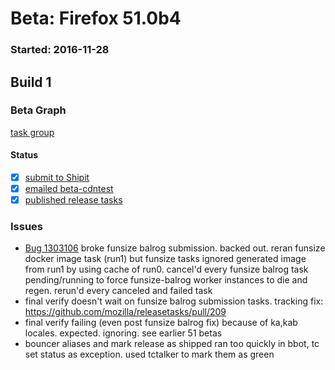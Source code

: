 # Beta: Firefox 51.0b4

### Started: 2016-11-28

## Build 1

### Beta Graph
[task group](https://tools.taskcluster.net/push-inspector/#/zaVnBlMRTOOb3xD4TwBLIg)


#### Status
- [x] [submit to Shipit](https://wiki.mozilla.org/Release:Release_Automation_on_Mercurial:Starting_a_Release#Submit_to_Ship_It)
- [x] [emailed beta-cdntest](../how-tos/relpro.md#1-email-drivers-re-release-live-on-test-channel)
- [x] [published release tasks](../how-tos/relpro.md#3-publish-release)

### Issues
- [Bug 1303106](https://bugzil.la/1303106) broke funsize balrog submission. backed out. reran funsize docker image task (run1) but funsize tasks ignored generated image from run1 by using cache of run0. cancel'd every funsize balrog task pending/running to force funsize-balrog worker instances to die and regen. rerun'd every canceled and failed task
- final verify doesn't wait on funsize balrog submission tasks. tracking fix: https://github.com/mozilla/releasetasks/pull/209
- final verify failing (even post funsize balrog fix) because of ka,kab locales. expected. ignoring. see earlier 51 betas
- bouncer aliases and mark release as shipped ran too quickly in bbot, tc set status as exception. used tctalker to mark them as green


